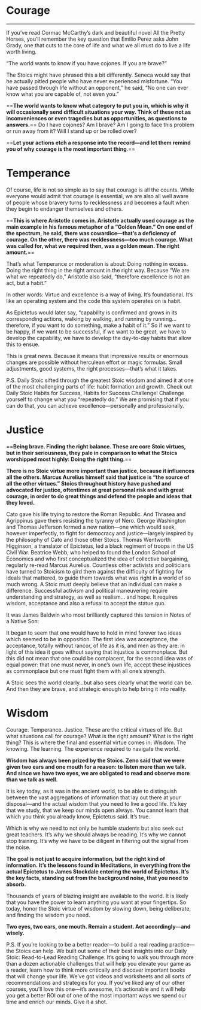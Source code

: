 # Courage
---
If you’ve read Cormac McCarthy’s dark and beautiful novel All the Pretty Horses, you’ll remember the key question that Emilio Perez asks John Grady, one that cuts to the core of life and what we all must do to live a life worth living.

“The world wants to know if you have cojones. If you are brave?”

The Stoics might have phrased this a bit differently. Seneca would say that he actually pitied people who have never experienced misfortune. “You have passed through life without an opponent,” he said, “No one can ever know what you are capable of, not even you.”

==**The world wants to know what category to put you in, which is why it will occasionally send difficult situations your way. Think of these not as inconveniences or even tragedies but as opportunities, as questions to answers.**== Do I have cojones? Am I brave? Am I going to face this problem or run away from it? Will I stand up or be rolled over?

==**Let your actions etch a response into the record—and let them remind you of why courage is the most important thing**.==

# Temperance 
Of course, life is not so simple as to say that courage is all the counts. While everyone would admit that courage is essential, we are also all well aware of people whose bravery turns to recklessness and becomes a fault when they begin to endanger themselves and others. 

==**This is where Aristotle comes in. Aristotle actually used courage as the main example in his famous metaphor of a “Golden Mean.” On one end of the spectrum, he said, there was cowardice—that’s a deficiency of courage. On the other, there was recklessness—too much courage. What was called for, what we required then, was a golden mean. The right amount.**==

That’s what Temperance or moderation is about: Doing nothing in excess. Doing the right thing in the right amount in the right way. Because “We are what we repeatedly do,” Aristotle also said, “therefore excellence is not an act, but a habit.”

In other words: Virtue and excellence is a way of living. It’s foundational. It’s like an operating system and the code this system operates on is habit.

As Epictetus would later say, “capability is confirmed and grows in its corresponding actions, walking by walking, and running by running… therefore, if you want to do something, make a habit of it.” So if we want to be happy, if we want to be successful, if we want to be great, we have to develop the capability, we have to develop the day-to-day habits that allow this to ensue.

This is great news. Because it means that impressive results or enormous changes are possible without herculean effort or magic formulas. Small adjustments, good systems, the right processes—that’s what it takes.

P.S. Daily Stoic sifted through the greatest Stoic wisdom and aimed it at one of the most challenging parts of life: habit formation and growth. Check out Daily Stoic Habits for Success, Habits for Success Challenge! Challenge yourself to change what you “repeatedly do.” We are promising that if you can do that, you can achieve excellence—personally and professionally. 

# Justice
==**Being brave. Finding the right balance. These are core Stoic virtues, but in their seriousness, they pale in comparison to what the Stoics worshipped most highly: Doing the right thing.**==

**There is no Stoic virtue more important than justice, because it influences all the others. Marcus Aurelius himself said that justice is “the source of all the other virtues.” Stoics throughout history have pushed and advocated for justice, oftentimes at great personal risk and with great courage, in order to do great things and defend the people and ideas that they loved.** 

Cato gave his life trying to restore the Roman Republic.
And Thrasea and Agrippinus gave theirs resisting the tyranny of Nero.
George Washington and Thomas Jefferson formed a new nation—one which would seek, however imperfectly, to fight for democracy and justice—largely inspired by the philosophy of Cato and those other Stoics.
Thomas Wentworth Higginson, a translator of Epictetus, led a black regiment of troops in the US Civil War.
Beatrice Webb, who helped to found the London School of Economics and who first conceptualized the idea of collective bargaining, regularly re-read Marcus Aurelius.
Countless other activists and politicians have turned to Stoicism to gird them against the difficulty of fighting for ideals that mattered, to guide them towards what was right in a world of so much wrong. A Stoic must deeply believe that an individual can make a difference. Successful activism and political maneuvering require understanding and strategy, as well as realism… and hope. It requires wisdom, acceptance and also a refusal to accept the statue quo. 

It was James Baldwin who most brilliantly captured this tension in Notes of a Native Son:

It began to seem that one would have to hold in mind forever two ideas which seemed to be in opposition. The first idea was acceptance, the acceptance, totally without rancor, of life as it is, and men as they are: in light of this idea it goes without saying that injustice is commonplace. But this did not mean that one could be complacent, for the second idea was of equal power: that one must never, in one’s own life, accept these injustices as commonplace but one must fight them with all one’s strength.

A Stoic sees the world clearly…but also sees clearly what the world can be. And then they are brave, and strategic enough to help bring it into reality. 
 
 # Wisdom
 Courage. Temperance. Justice. These are the critical virtues of life. But what situations call for courage? What is the right amount? What is the right thing? This is where the final and essential virtue comes in: Wisdom. The knowing. The learning. The experience required to navigate the world. 

**Wisdom has always been prized by the Stoics. Zeno said that we were given two ears and one mouth for a reason: to listen more than we talk. And since we have two eyes, we are obligated to read and observe more than we talk as well.**

It is key today, as it was in the ancient world, to  be able to distinguish between the vast aggregations of information that lay out there at your disposal—and the actual wisdom that you need to live a good life. It’s key that we study, that we keep our minds open always. You cannot learn that which you think you already know, Epictetus said. It’s true. 

Which is why we need to not only be humble students but also seek out great teachers. It’s why we should always be reading. It’s why we cannot stop training. It’s why we have to be diligent in filtering out the signal from the noise. 

**The goal is not just to acquire information, but the right kind of information. It’s the lessons found in Meditations, in everything from the actual Epictetus to James Stockdale entering the world of Epictetus. It’s the key facts, standing out from the background noise, that you need to absorb.**

Thousands of years of blazing insight are available to the world. It is likely that you have the power to learn anything you want at your fingertips. So today, honor the Stoic virtue of wisdom by slowing down, being deliberate, and finding the wisdom you need.

**Two eyes, two ears, one mouth. Remain a student. Act accordingly—and wisely.**

P.S. If you’re looking to be a better reader—to build a real reading practice—the Stoics can help. We built out some of their best insights into our Daily Stoic: Read-to-Lead Reading Challenge. It’s going to walk you through more than a dozen actionable challenges that will help you elevate your game as a reader, learn how to think more critically and discover important books that will change your life. We’ve got videos and worksheets and all sorts of recommendations and strategies for you. If you’ve liked any of our other courses, you’ll love this one—it’s awesome, it’s actionable and it will help you get a better ROI out of one of the most important ways we spend our time and enrich our minds. Give it a shot. 